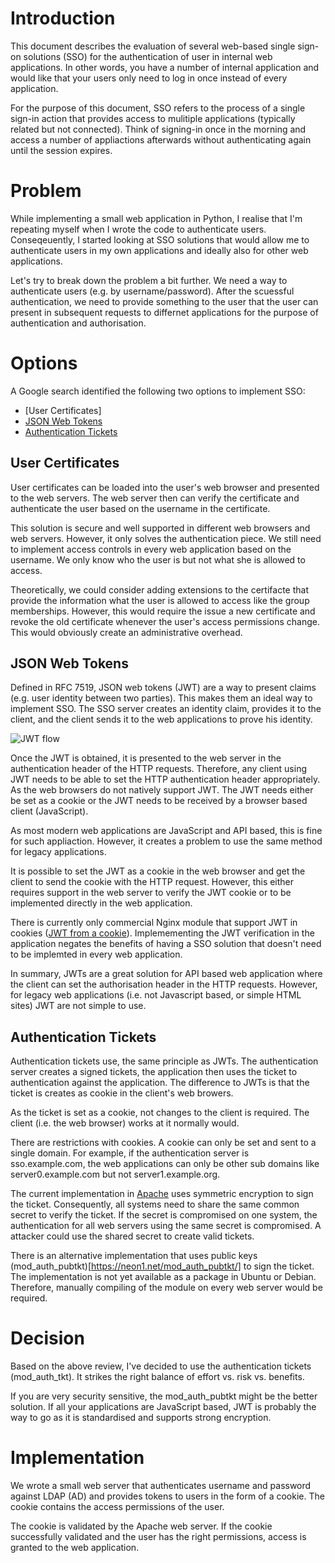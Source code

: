# Introduction

This document describes the evaluation of several web-based single sign-on solutions (SSO) for the authentication of user in internal web applications. In other words, you have a number of internal application and would like that your users only need to log in once instead of every application.

For the purpose of this document, SSO refers to the process of a single sign-in action that provides access to mulitiple applications (typically related but not connected). Think of signing-in once in the morning and access a number of appliactions afterwards without authenticating again until the session expires.

# Problem

While implementing a small web application in Python, I realise that I'm repeating myself when I wrote the code to authenticate users. Conseqeuently, I started looking at SSO solutions that would allow me to authenticate users in my own applications and ideally also for other web applications.

Let's try to break down the problem a bit further. We need a way to authenticate users (e.g. by username/password). After the scuessful authentication, we need to provide something to the user that the user can present in subsequent requests to differnet applications for the purpose of authentication and authorisation.

# Options

A Google search identified the following two options to implement SSO:
* [User Certificates]
* [JSON Web Tokens](https://jwt.io/)
* [Authentication Tickets](http://www.openfusion.com.au/labs/mod_auth_tkt/)

## User Certificates

User certificates can be loaded into the user's web browser and presented to the web servers. The web server then can verify the certificate and authenticate the user based on the username in the certificate. 

This solution is secure and well supported in different web browsers and web servers. However, it only solves the authentication piece. We still need to implement access controls in every web application based on the username. We only know who the user is but not what she is allowed to access.

Theoretically, we could consider adding extensions to the certifacte that provide the information what the user is allowed to access like the group memberships. However, this would require the issue a new certificate and revoke the old certificate whenever the user's access permissions change. This would obviously create an administrative overhead.

## JSON Web Tokens

Defined in RFC 7519, JSON web tokens (JWT) are a way to present claims (e.g. user identity between two parties). This makes them an ideal way to implement SSO. The SSO server creates an identity claim, provides it to the client, and the client sends it to the web applications to prove his identity.

![JWT flow](https://github.com/m3ccanico/blog/blob/master/001/JWT-flow.svg)

Once the JWT is obtained, it is presented to the web server in the authentication header of the HTTP requests. Therefore, any client using JWT needs to be able to set the HTTP authentication header appropriately. As the web browsers do not natively support JWT. The JWT needs either be set as a cookie or the JWT needs to be received by a browser based client (JavaScript). 

As most modern web applications are JavaScript and API based, this is fine for such appliaction. However, it creates a problem to use the same method for legacy applications.

It is possible to set the JWT as a cookie in the web browser and get the client to send the cookie with the HTTP request. However, this either requires support in the web server to verify the JWT cookie or to be implemented directly in the web application.

There is currently only commercial Nginx module that support JWT in cookies ([JWT from a cookie](http://nginx.org/en/docs/http/ngx_http_auth_jwt_module.html)). Implemementing the JWT verification in the application negates the benefits of having a SSO solution that doesn't need to be implemted in every web application.

In summary, JWTs are a great solution for API based web application where the client can set the authorisation header in the HTTP requests. However, for legacy web applications (i.e. not Javascript based, or simple HTML sites) JWT are not simple to use.

## Authentication Tickets

Authentication tickets use, the same principle as JWTs. The authentication server creates a signed tickets, the application then uses the ticket to authentication against the application. The difference to JWTs is that the ticket is creates as cookie in the client's web browers. 

As the ticket is set as a cookie, not changes to the client is required. The client (i.e. the web browser) works at it normally would.

There are restrictions with cookies. A cookie can only be set and sent to a single domain. For example, if the authentication server is sso.example.com, the web applications can only be other sub domains like server0.example.com but not server1.example.org.

The current implementation in [Apache](http://www.openfusion.com.au/labs/mod_auth_tkt/) uses symmetric encryption to sign the ticket. Consequently, all systems need to share the same common secret to verify the ticket. If the secret is compromised on one system, the authentication for all web servers using the same secret is compromised. A attacker could use the shared secret to create valid tickets.

There is an alternative implementation that uses public keys (mod_auth_pubtkt)[https://neon1.net/mod_auth_pubtkt/] to sign the ticket. The implementation is not yet available as a package in Ubuntu or Debian. Therefore, manually compiling of the module on every web server would be required.

# Decision

Based on the above review, I've decided to use the authentication tickets (mod_auth_tkt). It strikes the right balance of effort vs. risk vs. benefits.

If you are very security sensitive, the mod_auth_pubtkt might be the better solution. If all your applications are JavaScript based, JWT is probably the way to go as it is standardised and supports strong encryption.

# Implementation

We wrote a small web server that authenticates username and password against LDAP (AD) and provides tokens to users in the form of a cookie. The cookie contains the access permissions of the user.

The cookie is validated by the Apache web server. If the cookie successfully validated and the user has the right permissions, access is granted to the web application.
